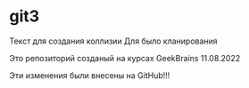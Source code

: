 # git3
Текст для создания коллизии
Для было кланирования

Это репозиторий созданый на курсах GeekBrains 11.08.2022

Эти изменения были внесены на GitHub!!!

